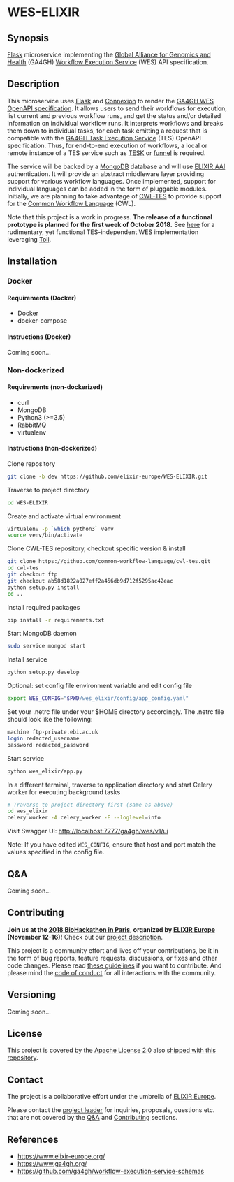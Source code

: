# WES-ELIXIR

## Synopsis

[Flask](http://flask.pocoo.org/) microservice implementing the [Global Alliance for Genomics and Health](https://www.ga4gh.org/) (GA4GH) [Workflow Execution Service](https://github.com/ga4gh/workflow-execution-service-schemas) (WES) API specification.

## Description

This microservice uses [Flask](http://flask.pocoo.org/) and [Connexion](https://github.com/zalando/connexion) to render the [GA4GH WES OpenAPI specification](https://github.com/ga4gh/workflow-execution-service-schemas). It allows users to send their workflows for execution, list current and previous workflow runs, and get the status and/or detailed information on individual workflow runs. It interprets workflows and breaks them down to individual tasks, for each task emitting a request that is compatible with the [GA4GH Task Execution Service](https://github.com/ga4gh/task-execution-schemas) (TES) OpenAPI specification. Thus, for end-to-end execution of workflows, a local or remote instance of a TES service such as [TESK](https://github.com/EMBL-EBI-TSI/TESK) or [funnel](https://ohsu-comp-bio.github.io/funnel/) is required.

The service will be backed by a [MongoDB](https://www.mongodb.com/) database and will use [ELIXIR AAI](https://www.elixir-europe.org/services/compute/aai) authentication. It will provide an abstract middleware layer providing support for various workflow languages. Once implemented, support for individual languages can be added in the form of pluggable modules. Initially, we are planning to take advantage of [CWL-TES](https://github.com/common-workflow-language/cwl-tes) to provide support for the [Common Workflow Language](https://github.com/common-workflow-language/common-workflow-language) (CWL).

Note that this project is a work in progress. **The release of a functional prototype is planned for the first week of October 2018.** See [here](https://git.scicore.unibas.ch/krini/krini-cwl/tree/dev) for a rudimentary, yet functional TES-independent WES implementation leveraging [Toil](https://github.com/DataBiosphere/toil).

## Installation

### Docker

#### Requirements (Docker)

* Docker
* docker-compose

#### Instructions (Docker)

Coming soon...

### Non-dockerized

#### Requirements (non-dockerized)

* curl
* MongoDB
* Python3 (>=3.5)
* RabbitMQ
* virtualenv

#### Instructions (non-dockerized)

Clone repository

```bash
git clone -b dev https://github.com/elixir-europe/WES-ELIXIR.git
```

Traverse to project directory

```bash
cd WES-ELIXIR
```

Create and activate virtual environment

```bash
virtualenv -p `which python3` venv
source venv/bin/activate
```

Clone CWL-TES repository, checkout specific version & install

```bash
git clone https://github.com/common-workflow-language/cwl-tes.git
cd cwl-tes
git checkout ftp
git checkout ab58d1822a027eff2a456db9d712f5295ac42eac
python setup.py install
cd ..
```

Install required packages

```bash
pip install -r requirements.txt
```

Start MongoDB daemon

```bash
sudo service mongod start
```

Install service

```bash
python setup.py develop
```

Optional: set config file environment variable and edit config file

```bash
export WES_CONFIG="$PWD/wes_elixir/config/app_config.yaml"
```

Set your .netrc file under your $HOME directory accordingly. The .netrc file should look like the following:

```bash
machine ftp-private.ebi.ac.uk
login redacted_username
password redacted_password
```

Start service

```bash
python wes_elixir/app.py
```

In a different terminal, traverse to application directory and start Celery worker for executing background tasks

```bash
# Traverse to project directory first (same as above)
cd wes_elixir
celery worker -A celery_worker -E --loglevel=info
```

Visit Swagger UI: <http://localhost:7777/ga4gh/wes/v1/ui>

Note: If you have edited `WES_CONFIG`, ensure that host and port match the values specified in the config file.

## Q&A

Coming soon...

## Contributing

**Join us at the [2018 BioHackathon in Paris](https://bh2018paris.info/), organized by [ELIXIR Europe](https://www.elixir-europe.org/) (November 12-16)!** Check out our [project description](https://github.com/elixir-europe/BioHackathon/tree/master/tools/Development%20of%20a%20GA4GH-compliant%2C%20language-agnostic%20workflow%20execution%20service).

This project is a community effort and lives off your contributions, be it in the form of bug
reports, feature requests, discussions, or fixes and other code changes. Please read [these
guidelines](CONTRIBUTING.md) if you want to contribute. And please mind the [code of
conduct](CODE_OF_CONDUCT.md) for all interactions with the community.

## Versioning

Coming soon...

## License

This project is covered by the [Apache License 2.0](https://www.apache.org/licenses/LICENSE-2.0) also [shipped with this repository](LICENSE).

## Contact

The project is a collaborative effort under the umbrella of [ELIXIR
Europe](https://www.elixir-europe.org/).

Please contact the [project leader](mailto:alexander.kanitz@sib.swiss) for inquiries,
proposals, questions etc. that are not covered by the [Q&A](#Q&A) and [Contributing](#Contributing)
sections.

## References

* <https://www.elixir-europe.org/>
* <https://www.ga4gh.org/>
* <https://github.com/ga4gh/workflow-execution-service-schemas>
